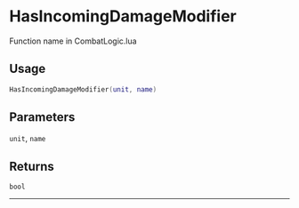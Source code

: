 # HasIncomingDamageModifier
Function name in CombatLogic.lua
## Usage
```lua
HasIncomingDamageModifier(unit, name)
```
## Parameters
`unit`, `name`
## Returns
`bool`

---